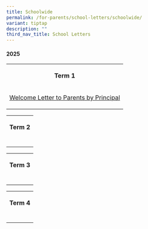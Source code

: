 ```yaml
---
title: Schoolwide
permalink: /for-parents/school-letters/schoolwide/
variant: tiptap
description: ""
third_nav_title: School Letters
---
```

<h4><strong>2025</strong></h4>
<table style="minWidth: 25px">
<colgroup>
<col>
</colgroup>
<tbody>
<tr>
<th rowspan="1" colspan="1">
<p>Term 1</p>
</th>
</tr>
<tr>
<td rowspan="1" colspan="1">
<p><a href="/files/2025 P's Letters/MPS_2025_T1_Welcome_Letter_to_Parents__ready_.pdf" rel="noopener noreferrer nofollow" target="_blank">Welcome Letter to Parents by Principal</a>
</p>
</td>
</tr>
</tbody>
</table>
<table style="minWidth: 25px">
<colgroup>
<col>
</colgroup>
<tbody>
<tr>
<th rowspan="1" colspan="1">
<p>Term 2</p>
</th>
</tr>
<tr>
<td rowspan="1" colspan="1">
<p></p>
</td>
</tr>
</tbody>
</table>
<p></p>
<table style="minWidth: 25px">
<colgroup>
<col>
</colgroup>
<tbody>
<tr>
<th rowspan="1" colspan="1">
<p>Term 3</p>
</th>
</tr>
<tr>
<td rowspan="1" colspan="1">
<p></p>
</td>
</tr>
</tbody>
</table>
<p></p>
<table style="minWidth: 75px">
<colgroup>
<col>
<col>
<col>
</colgroup>
<tbody>
<tr>
<th rowspan="1" colspan="3">
<p>Term 4</p>
</th>
</tr>
<tr>
<td rowspan="1" colspan="3">
<p></p>
</td>
</tr>
</tbody>
</table>
<p></p>
<p></p>